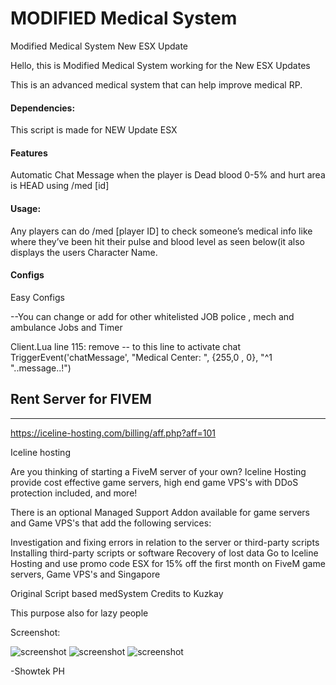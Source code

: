 # MODIFIED Medical System
Modified Medical System New ESX Update

Hello, this is Modified Medical System working for the New ESX Updates

This is an advanced medical system that can help improve medical RP.

#### **Dependencies:**
This script is made for NEW Update ESX 

#### **Features**

Automatic Chat Message when the player is Dead blood 0-5% and hurt area is HEAD using /med [id]

#### **Usage:**
Any players can do /med [player ID] to check someone’s medical info like where they’ve been hit
their pulse and blood level as seen below(it also displays the users Character Name.

#### **Configs**

Easy Configs

--You can change or add for other whitelisted JOB police , mech and ambulance 
Jobs and Timer

Client.Lua line 115: remove -- to this line to activate chat 
 TriggerEvent('chatMessage', "Medical Center: ", {255,0 , 0}, "^1 "..message..!")


## Rent Server for FIVEM
***
https://iceline-hosting.com/billing/aff.php?aff=101

Iceline hosting

Are you thinking of starting a FiveM server of your own? Iceline Hosting provide cost effective game servers, high end game VPS's with DDoS protection included, and more!

There is an optional Managed Support Addon available for game servers and Game VPS's that add the following services:

Investigation and fixing errors in relation to the server or third-party scripts
Installing third-party scripts or software
Recovery of lost data
Go to Iceline Hosting and use promo code ESX for 15% off the first month on FiveM game servers, Game VPS's and Singapore

Original Script based medSystem
Credits to Kuzkay

This purpose also for lazy people

Screenshot: 

![screenshot](https://i.imgur.com/zlmlGsp.jpg)
![screenshot](https://i.imgur.com/qwa7kgq.jpg)
![screenshot](https://i.imgur.com/oYyMTwG.jpg)


-Showtek PH
